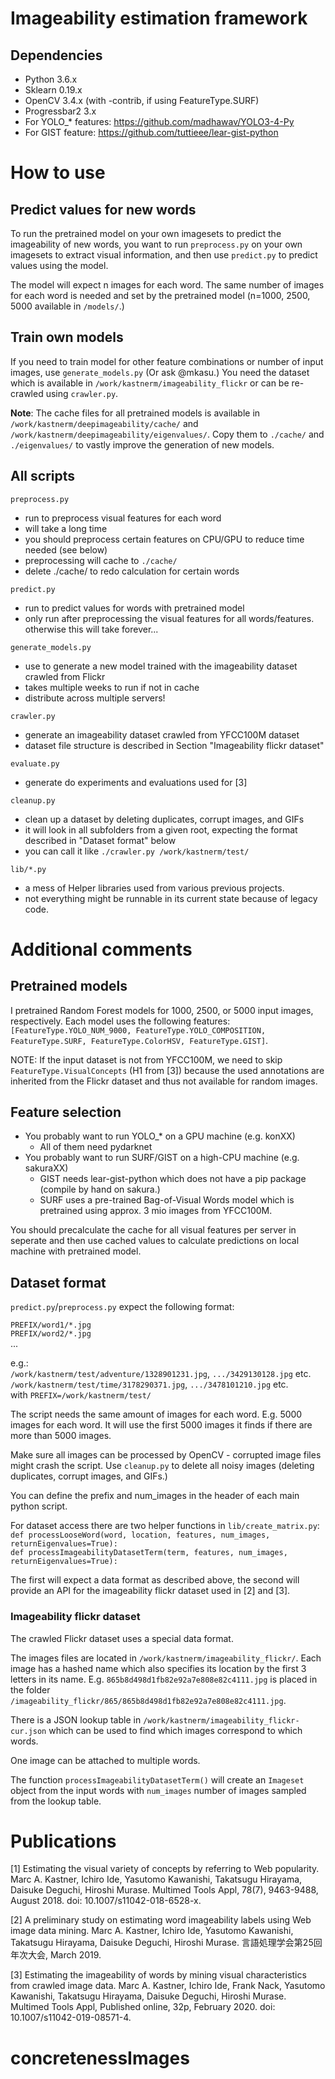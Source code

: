 # Imageability estimation framework

## Dependencies

- Python 3.6.x
- Sklearn 0.19.x
- OpenCV 3.4.x (with -contrib, if using FeatureType.SURF)
- Progressbar2 3.x
- For YOLO_* features: https://github.com/madhawav/YOLO3-4-Py
- For GIST feature: https://github.com/tuttieee/lear-gist-python

# How to use

## Predict values for new words

To run the pretrained model on your own imagesets to predict the imageability of new words, you want to run `preprocess.py` on your own imagesets to extract visual information, and then use `predict.py` to predict values using the model.

The model will expect n images for each word. The same number of images for each word is needed and set by the pretrained model (n=1000, 2500, 5000 available in `/models/`.)

## Train own models

If you need to train model for other feature combinations or number of input images, use `generate_models.py` (Or ask @mkasu.) You need the dataset which is available in `/work/kastnerm/imageability_flickr` or can be re-crawled using `crawler.py`.

__Note__: The cache files for all pretrained models is available in `/work/kastnerm/deepimageability/cache/` and `/work/kastnerm/deepimageability/eigenvalues/`. Copy them to `./cache/` and `./eigenvalues/` to vastly improve the generation of new models.

## All scripts

`preprocess.py`
- run to preprocess visual features for each word
- will take a long time
- you should preprocess certain features on CPU/GPU to reduce time needed (see below)
- preprocessing will cache to `./cache/`
- delete ./cache/ to redo calculation for certain words

`predict.py`
- run to predict values for words with pretrained model
- only run after preprocessing the visual features for all words/features. otherwise this will take forever...

`generate_models.py`
- use to generate a new model trained with the imageability dataset crawled from Flickr
- takes multiple weeks to run if not in cache
- distribute across multiple servers!

`crawler.py`
- generate an imageability dataset crawled from YFCC100M dataset
- dataset file structure is described in Section "Imageability flickr dataset"

`evaluate.py`
- generate do experiments and evaluations used for [3]

`cleanup.py`
- clean up a dataset by deleting duplicates, corrupt images, and GIFs
- it will look in all subfolders from a given root, expecting the format described in "Dataset format" below
- you can call it like `./crawler.py /work/kastnerm/test/`

`lib/*.py`
- a mess of Helper libraries used from various previous projects.
- not everything might be runnable in its current state because of legacy code.

# Additional comments

## Pretrained models

I pretrained Random Forest models for 1000, 2500, or 5000 input images, respectively. Each model uses the following features: `[FeatureType.YOLO_NUM_9000, FeatureType.YOLO_COMPOSITION, FeatureType.SURF, FeatureType.ColorHSV, FeatureType.GIST]`.

NOTE: If the input dataset is not from YFCC100M, we need to skip `FeatureType.VisualConcepts` (H1 from [3]) because the used annotations are inherited from the Flickr dataset and thus not available for random images.

## Feature selection

- You probably want to run YOLO_* on a GPU machine (e.g. konXX)
   - All of them need pydarknet
- You probably want to run SURF/GIST on a high-CPU machine (e.g. sakuraXX)
   - GIST needs lear-gist-python which does not have a pip package (compile by hand on sakura.)
   - SURF uses a pre-trained Bag-of-Visual Words model which is pretrained using approx. 3 mio images from YFCC100M.

You should precalculate the cache for all visual features per server in seperate and then use cached values to calculate predictions on local machine with pretrained model.

## Dataset format

`predict.py`/`preprocess.py` expect the following format:

`PREFIX/word1/*.jpg`  
`PREFIX/word2/*.jpg`  
...

e.g.:  
`/work/kastnerm/test/adventure/1328901231.jpg`, `.../3429130128.jpg` etc.  
`/work/kastnerm/test/time/3178290371.jpg`, `.../3478101210.jpg` etc.  
with `PREFIX=/work/kastnerm/test/`

The script needs the same amount of images for each word. E.g. 5000 images for each word. It will use the first 5000 images it finds if there are more than 5000 images.

Make sure all images can be processed by OpenCV - corrupted image files might crash the script. Use `cleanup.py` to delete all noisy images (deleting duplicates, corrupt images, and GIFs.)

You can define the prefix and num_images in the header of each main python script. 

For dataset access there are two helper functions in `lib/create_matrix.py`:  
`def processLooseWord(word, location, features, num_images, returnEigenvalues=True):`  
`def processImageabilityDatasetTerm(term, features, num_images, returnEigenvalues=True):`

The first will expect a data format as described above, the second will provide an API for the imageability flickr dataset used in [2] and [3].

### Imageability flickr dataset

The crawled Flickr dataset uses a special data format. 

The images files are located in `/work/kastnerm/imageability_flickr/`. Each image has a hashed name which also specifies its location by the first 3 letters in its name. 
E.g. `865b8d498d1fb82e92a7e808e82c4111.jpg` is placed in the folder `/imageability_flickr/865/865b8d498d1fb82e92a7e808e82c4111.jpg`.

There is a JSON lookup table in `/work/kastnerm/imageability_flickr-cur.json` which can be used to find which images correspond to which words.

One image can be attached to multiple words.

The function `processImageabilityDatasetTerm()` will create an `Imageset` object from the input words with `num_images` number of images sampled from the lookup table.

# Publications

[1] Estimating the visual variety of concepts by referring to Web popularity. Marc A. Kastner, Ichiro Ide, Yasutomo Kawanishi, Takatsugu Hirayama, Daisuke Deguchi, Hiroshi Murase. Multimed Tools Appl, 78(7), 9463-9488, August 2018. doi: 10.1007/s11042-018-6528-x.

[2] A preliminary study on estimating word imageability labels using Web image data mining. Marc A. Kastner, Ichiro Ide, Yasutomo Kawanishi, Takatsugu Hirayama, Daisuke Deguchi, Hiroshi Murase. 言語処理学会第25回年次大会, March 2019.

[3] Estimating the imageability of words by mining visual characteristics from crawled image data. Marc A. Kastner, Ichiro Ide, Frank Nack, Yasutomo Kawanishi, Takatsugu Hirayama, Daisuke Deguchi, Hiroshi Murase. Multimed Tools Appl, Published online, 32p, February 2020. doi: 10.1007/s11042-019-08571-4.
# concretenessImages
